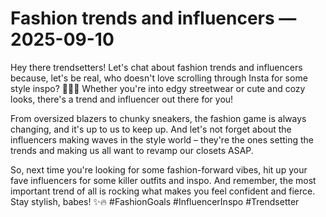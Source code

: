 # Fashion trends and influencers — 2025-09-10

Hey there trendsetters! Let's chat about fashion trends and influencers because, let's be real, who doesn't love scrolling through Insta for some style inspo? 📸💁‍♀️ Whether you're into edgy streetwear or cute and cozy looks, there's a trend and influencer out there for you!

From oversized blazers to chunky sneakers, the fashion game is always changing, and it's up to us to keep up. And let's not forget about the influencers making waves in the style world – they're the ones setting the trends and making us all want to revamp our closets ASAP.

So, next time you're looking for some fashion-forward vibes, hit up your fave influencers for some killer outfits and inspo. And remember, the most important trend of all is rocking what makes you feel confident and fierce. Stay stylish, babes! ✨🔥 #FashionGoals #InfluencerInspo #Trendsetter
